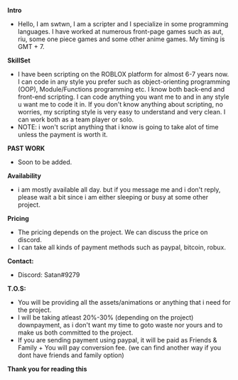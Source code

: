 **Intro**
* Hello, I am swtwn, I am a scripter and I specialize in some programming languages. I have worked at numerous front-page games such as aut, riu, some one piece games and some other anime games. My timing is GMT + 7.

**SkillSet**
* I have been scripting on the ROBLOX platform for almost 6-7 years now. I can code in any style you prefer such as object-orienting programming (OOP), Module/Functions programming etc. I know both back-end and front-end scripting. I can code anything you want me to and in any style u want me to code it in. If you don't know anything about scripting, no worries, my scripting style is very easy to understand and very clean. I can work both as a team player or solo.
* NOTE: i won't script anything that i know is going to take alot of time unless the payment is worth it.

**PAST WORK**
* Soon to be added.

**Availability**
* i am mostly available all day. but if you message me and i don't reply, please wait a bit since i am either sleeping or busy at some other project.

**Pricing**
* The pricing depends on the project. We can discuss the price on discord.
* I can take all kinds of payment methods such as paypal, bitcoin, robux.

**Contact:**
* Discord: Satan#9279

**T.O.S:**
* You will be providing all the assets/animations or anything that i need for the project.
* I will be taking atleast 20%-30% (depending on the project) downpayment, as i don't want my time to goto waste nor yours and to make us both committed to the project.
* If you are sending payment using paypal, it will be paid as Friends & Family + You will pay conversion fee. (we can find another way if you dont have friends and family option)

**Thank you for reading this**
